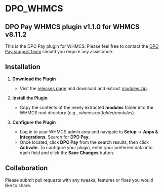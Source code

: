 # DPO_WHMCS

## DPO Pay WHMCS plugin v1.1.0 for WHMCS v8.11.2

This is the DPO Pay plugin for WHMCS. Please feel free to contact
the [DPO Pay support team](https://dpogroup.com/contact-us/) should you require any assistance.

## Installation

1. **Download the Plugin**
    - Visit the [releases page](https://github.com/DPO-Group/DPO_WHMCS/releases) and download and
      extract [modules.zip](https://github.com/DPO-Group/DPO_WHMCS/releases/download/v1.1.0/modules.zip).

2. **Install the Plugin**
    - Copy the contents of the newly extracted **modules** folder into the WHMCS root directory (e.g.,
      _whmcsrootfolder/modules_).

3. **Configure the Plugin**
    - Log in to your WHMCS admin area and navigate to **Setup** -> **Apps & Integrations**. Search for **DPO Pay**.
    - Once located, click **DPO Pay** from the search results, then click **Activate**. To configure your plugin, enter
      your preferred data into each field and click the **Save Changes** button.

## Collaboration

Please submit pull requests with any tweaks, features or fixes you would like to share.
